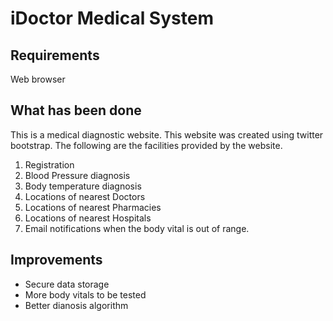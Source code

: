 iDoctor Medical System
======================

Requirements
------------

Web browser

What has been done
------------------

This is a medical diagnostic website. This website was created using twitter bootstrap. The following are the facilities provided by the website.

1. Registration
2. Blood Pressure diagnosis
3. Body temperature diagnosis
4. Locations of nearest Doctors
5. Locations of nearest Pharmacies
6. Locations of nearest Hospitals
7. Email notifications when the body vital is out of range.

Improvements
------------

* Secure data storage
* More body vitals to be tested
* Better dianosis algorithm
